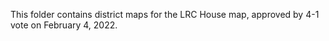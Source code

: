 This folder contains district maps for the LRC House map, approved by 4-1 vote on February 4, 2022.
